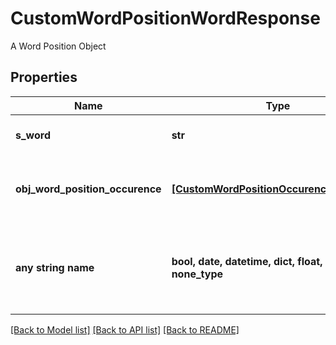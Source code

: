 # CustomWordPositionWordResponse

A Word Position Object

## Properties
Name | Type | Description | Notes
------------ | ------------- | ------------- | -------------
**s_word** | **str** | The searched word | 
**obj_word_position_occurence** | [**[CustomWordPositionOccurenceResponse]**](CustomWordPositionOccurenceResponse.md) | The found occurences for the seached word | 
**any string name** | **bool, date, datetime, dict, float, int, list, str, none_type** | any string name can be used but the value must be the correct type | [optional]

[[Back to Model list]](../README.md#documentation-for-models) [[Back to API list]](../README.md#documentation-for-api-endpoints) [[Back to README]](../README.md)


